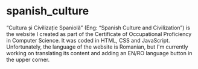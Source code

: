 # spanish_culture
“Cultura și Civilizație Spaniolă” (Eng: “Spanish Culture and Civilization”)  is the website I created as part of the Certificate of Occupational Proficiency in Computer Science.
It was coded in HTML, CSS and JavaScript.
Unfortunately, the language of the website is Romanian, but I'm currently working on translating its content and adding an EN/RO language button in the upper corner.

